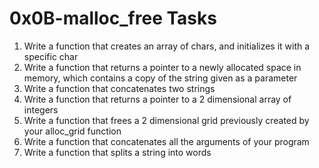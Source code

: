 # 0x0B-malloc_free Tasks
1. Write a function that creates an array of chars, and initializes it with a specific char
2. Write a function that returns a pointer to a newly allocated space in memory, which contains a copy of the string given as a parameter
3. Write a function that concatenates two strings
4. Write a function that returns a pointer to a 2 dimensional array of integers
5. Write a function that frees a 2 dimensional grid previously created by your alloc_grid function
6. Write a function that concatenates all the arguments of your program
7. Write a function that splits a string into words
